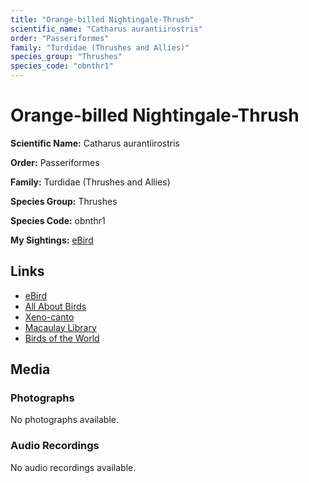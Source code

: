 ```yaml
---
title: "Orange-billed Nightingale-Thrush"
scientific_name: "Catharus aurantiirostris"
order: "Passeriformes"
family: "Turdidae (Thrushes and Allies)"
species_group: "Thrushes"
species_code: "obnthr1"
---
```


# Orange-billed Nightingale-Thrush

**Scientific Name:** Catharus aurantiirostris

**Order:** Passeriformes

**Family:** Turdidae (Thrushes and Allies)

**Species Group:** Thrushes

**Species Code:** obnthr1

**My Sightings:** [eBird](https://ebird.org/lifelist?r=world&time=life&spp=obnthr1)

## Links
* [eBird](https://ebird.org/species/obnthr1) 
* [All About Birds](https://www.allaboutbirds.org/guide/obnthr1) 
* [Xeno-canto](https://www.xeno-canto.org/species/catharus-aurantiirostris) 
* [Macaulay Library](https://search.macaulaylibrary.org/catalog?taxonCode=obnthr1&sort=rating_rank_desc)
* [Birds of the World](https://birdsoftheworld.org/bow/species/obnthr1)

## Media
### Photographs
No photographs available.

### Audio Recordings
No audio recordings available.
